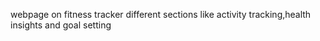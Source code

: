 webpage on fitness tracker
different sections like
activity tracking,health insights and goal setting
